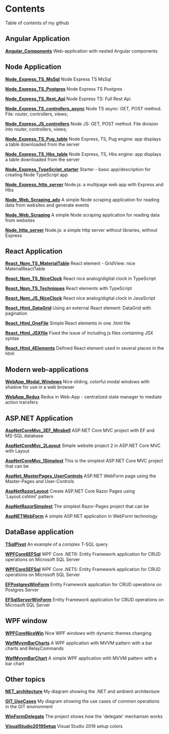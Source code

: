 # Contents
Table of contents of my github
## Angular Application

[**Angular_Components**](https://github.com/janluksoft/Angular_Components) Web-application with nested Angular components 

## Node Application

[**Node_Express_TS_MsSql**](https://github.com/janluksoft/Node_Express_TS_MsSql) Node Express TS MsSql

[**Node_Express_TS_Postgres**](https://github.com/janluksoft/Node_Express_TS_Postgres) Node Express TS Postgres

[**Node_Express_TS_Rest_Api**](https://github.com/janluksoft/Node_Express_TS_Rest_Api) Node Express TS: Full Rest Api

[**Node_Express_TS_controllers_async**](https://github.com/janluksoft/Node_Express_TS_controllers_async) Node TS async: GET, POST method. File: router, controllers, views;

[**Node_Express_JS_controllers**](https://github.com/janluksoft/Node_Express_JS_controllers) Node JS: GET, POST method. File division into router, controllers, views;

[**Node_Express_TS_Pug_table**](https://github.com/janluksoft/Node_Express_TS_Pug_table) Node Express, TS, Pug engine: app displays a table downloaded from the server

[**Node_Express_TS_Hbs_table**](https://github.com/janluksoft/Node_Express_TS_Hbs_table) Node Express, TS, Hbs engine: app displays a table downloaded from the server 

[**Node_Express_TypeScript_starter**](https://github.com/janluksoft/Node_Express_TypeScript_starter) Starter - basic app/description for creating Node TypeScript app

[**Node_Express_http_server**](https://github.com/janluksoft/Node_Express_http_server) Node.js: a multipage web app with Express and Hbs

[**Node_Web_Scraping_adv**](https://github.com/janluksoft/Node_Web_Scraping_adv) A simple Node scraping application for reading data from websites and generate events

[**Node_Web_Scraping**](https://github.com/janluksoft/Node_Web_Scraping) A simple Node scraping application for reading data from websites

[**Node_http_server**](https://github.com/janluksoft/Node_http_server) Node.js: a simple http server without libraries, without Express

## React Application

[**React_Npm_TS_MaterialTable**](https://github.com/janluksoft/React_Npm_TS_MaterialTable) React element - GridView: nice MaterialReactTable 

[**React_Npm_TS_NiceClock**](https://github.com/janluksoft/React_Npm_TS_NiceClock) React nice analog/digital clock in TypeScript 

[**React_Npm_TS_Techniques**](https://github.com/janluksoft/React_Npm_TS_Techniques) React elements with TypeScript

[**React_Npm_JS_NiceClock**](https://github.com/janluksoft/React_Npm_JS_NiceClock) React nice analog/digital clock in JavaScript 

[**React_Html_DataGrid**](https://github.com/janluksoft/React_Html_DataGrid) Using an external React element: DataGrid with pagination

[**React_Html_OneFile**](https://github.com/janluksoft/React_Html_OneFile) Simple React elements in one .html file

[**React_Html_JSXfile**](https://github.com/janluksoft/React_Html_JSXfile) Fixed the issue of including js files containing JSX syntax 

[**React_Html_4Elements**](https://github.com/janluksoft/React_Html_4Elements) Defined React element used in several places in the html

## Modern web-applications

[**WebApp_Modal_Windows**](https://github.com/janluksoft/WebApp_Modal_Windows) Nice sliding, colorful modal windows with shadow for use in a web browser 

[**WebApp_Redux**](https://github.com/janluksoft/WebApp_Redux) Redux in Web-App - centralized state manager to mediate action transfers 

## ASP.NET Application

[**AspNetCoreMvc_3EF_Mirabell**](https://github.com/janluksoft/AspNetCoreMvc_3EF_Mirabell)	ASP.NET Core MVC project with EF and MS-SQL database

[**AspNetCoreMvc_2Layout**](https://github.com/janluksoft/AspNetCoreMvc_2Layout)	Simple website project 2 in ASP.NET Core MVC with Layout	

[**AspNetCoreMvc_1Simplest**](https://github.com/janluksoft/AspNetCoreMvc_1Simplest)	This is the simplest ASP.NET Core MVC project that can be	

[**AspNet_MasterPages_UserControls**](https://github.com/janluksoft/Net_MasterPages_UserControls)	ASP.NET WebForm page using the Master-Pages and User-Controls

[**AspNetRazorLayout**](https://github.com/janluksoft/AspNetRazorLayout)	Create ASP.NET Core Razor Pages using 'Layout.cshtml' pattern

[**AspNetRazorSimplest**](https://github.com/janluksoft/AspNetRazorSimplest)	The simplest Razor-Pages project that can be

[**AspNETWebForm**](https://github.com/janluksoft/AspNETWebForm)	A simple ASP.NET application in WebForm technology 


## DataBase application

[**TSqlPivot**](https://github.com/janluksoft/TSqlPivot)	An example of a complex T-SQL query

[**WPFCore6EFSql**](https://github.com/janluksoft/WPFCore6EFSql)		WPF Core .NET6: Entity Framework application for CRUD operations on Microsoft SQL Server 	

[**WPFCore5EFSql**](https://github.com/janluksoft/WPFCore5EFSql)	WPF Core .NET5: Entity Framework application for CRUD operations on Microsoft SQL Server

[**EFPostgresWinForm**](https://github.com/janluksoft/EFPostgresWinForm)	Entity Framework application for CRUD operations on Postgres Server 	

[**EFSqlServerWinForm**](https://github.com/janluksoft/EFSqlServerWinForm)	Entity Framework application for CRUD operations on Microsoft SQL Server 


## WPF window

[**WPFCoreNiceWin**](https://github.com/janluksoft/WPFCoreNiceWin)	Nice WPF windows with dynamic themes changing

[**WpfMvvmBarCharts**](https://github.com/janluksoft/WpfMvvmBarCharts)	A WPF application with MVVM pattern with a bar charts and RelayCommands

[**WpfMvvmBarChart**](https://github.com/janluksoft/WpfMvvmBarChart)		A simple WPF application with MVVM pattern with a bar chart 



## Other topics

[**NET_architecture**](https://github.com/janluksoft/NET_architecture)		My diagram showing the .NET and ambient architecture

[**GIT_UseCases**](https://github.com/janluksoft/GIT_UseCases)		 My diagram showing the use cases of common operations in the GIT environment 

[**WinFormDelegate**](https://github.com/janluksoft/WinFormDelegate)		The project shows how the 'delegate' mechanism works 

[**VisualStudio2019Setup**](https://github.com/janluksoft/VisualStudio2019Setup)	Visual Studio 2019 setup colors	
